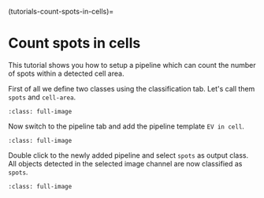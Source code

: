 (tutorials-count-spots-in-cells)=
# Count spots in cells

This tutorial shows you how to setup a pipeline which can count the number of spots within a detected cell area.

First of all we define two classes using the classification tab. 
Let's call them `spots` and `cell-area`.

```{image} images/spots-in-cell-01.png
:class: full-image
```

Now switch to the pipeline tab and add the pipeline template `EV in cell`.


```{image} images/spots-in-cell-02.png
:class: full-image
```


Double click to the newly added pipeline and select `spots` as output class.
All objects detected in the selected image channel are now classified as `spots`.


```{image} images/spots-in-cell-02.png
:class: full-image
```